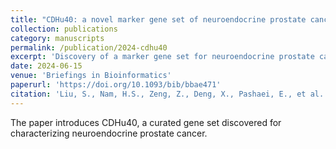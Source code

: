```yaml
---
title: "CDHu40: a novel marker gene set of neuroendocrine prostate cancer"
collection: publications
category: manuscripts
permalink: /publication/2024-cdhu40
excerpt: 'Discovery of a marker gene set for neuroendocrine prostate cancer.'
date: 2024-06-15
venue: 'Briefings in Bioinformatics'
paperurl: 'https://doi.org/10.1093/bib/bbae471'
citation: 'Liu, S., Nam, H.S., Zeng, Z., Deng, X., Pashaei, E., et al. (2024). "CDHu40: a novel marker gene set of neuroendocrine prostate cancer." <i>Briefings in Bioinformatics</i>.'
---
```

The paper introduces CDHu40, a curated gene set discovered for characterizing neuroendocrine prostate cancer.
